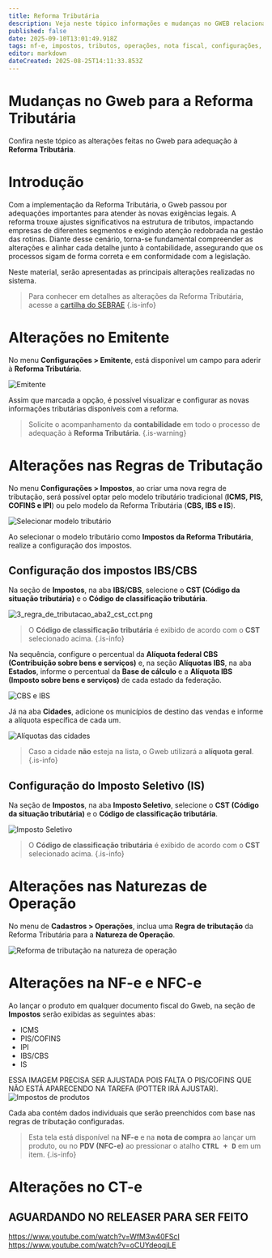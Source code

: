 ```yaml
---
title: Reforma Tributária
description: Veja neste tópico informações e mudanças no GWEB relacionadas à reforma tributária.
published: false
date: 2025-09-10T13:01:49.918Z
tags: nf-e, impostos, tributos, operações, nota fiscal, configurações, emitente, nfc-e, cbs, ibs, imposto seletivo, ct-e
editor: markdown
dateCreated: 2025-08-25T14:11:33.853Z
---
```


# Mudanças no Gweb para a Reforma Tributária
Confira neste tópico as alterações feitas no Gweb para adequação à **Reforma Tributária**.

# Introdução
Com a implementação da Reforma Tributária, o Gweb passou por adequações importantes para atender às novas exigências legais. A reforma trouxe ajustes significativos na estrutura de tributos, impactando empresas de diferentes segmentos e exigindo atenção redobrada na gestão das rotinas. Diante desse cenário, torna-se fundamental compreender as alterações e alinhar cada detalhe junto à contabilidade, assegurando que os processos sigam de forma correta e em conformidade com a legislação. 

Neste material, serão apresentadas as principais alterações realizadas no sistema.

> Para conhecer em detalhes as alterações da Reforma Tributária, acesse a [cartilha do SEBRAE](https://sebrae.com.br/Sebrae/Portal%20Sebrae/Reforma%20tributaria/CTDs/Reforma_Tributária_Pequenos_Negócios_-_ebook.pdf)
{.is-info}

# Alterações no Emitente

No menu **Configurações > Emitente**, está disponível um campo para aderir à **Reforma Tributária**.

![Emitente](/tutoriais/reforma-tributaria/1_emitente.png)

Assim que marcada a opção, é possível visualizar e configurar as novas informações tributárias disponíveis com a reforma.

> Solicite o acompanhamento da **contabilidade** em todo o processo de adequação à **Reforma Tributária**. 
{.is-warning}


# Alterações nas Regras de Tributação

No menu **Configurações > Impostos**, ao criar uma nova regra de tributação, será possível optar pelo modelo tributário tradicional (**ICMS, PIS, COFINS e IPI**) ou pelo modelo da Reforma Tributária (**CBS, IBS e IS**).

![Selecionar modelo tributário](/tutoriais/reforma-tributaria/2_regra_tributacao_selecionar_tipo.png)

Ao selecionar o modelo tributário como **Impostos da Reforma Tributária**, realize a configuração dos impostos.



## Configuração dos impostos IBS/CBS

Na seção de **Impostos**, na aba **IBS/CBS**, selecione o **CST (Código da situação tributária)** e o **Código de classificação tributária**.

![3_regra_de_tributacao_aba2_cst_cct.png](/tutoriais/reforma-tributaria/3_regra_de_tributacao_aba2_cst_cct.png)

> O **Código de classificação tributária** é exibido de acordo com o **CST** selecionado acima.
{.is-info}

Na sequência, configure o percentual da **Alíquota federal CBS (Contribuição sobre bens e serviços)** e, na seção **Alíquotas IBS**, na aba **Estados**, informe o percentual da **Base de cálculo** e a **Alíquota IBS (Imposto sobre bens e serviços)** de cada estado da federação.

![CBS e IBS](/tutoriais/reforma-tributaria/4_regra_tributacao_aba2_cbs_aliquota_estados.png)

Já na aba **Cidades**, adicione os municípios de destino das vendas e informe a alíquota específica de cada um.

![Alíquotas das cidades](/tutoriais/reforma-tributaria/5_regra_tributacao_aba2_aliquota_cidades.png)

> Caso a cidade **não** esteja na lista, o Gweb utilizará a **alíquota geral**.
{.is-info}

## Configuração do Imposto Seletivo (IS)

Na seção de **Impostos**, na aba **Imposto Seletivo**, selecione o **CST (Código da situação tributária)** e o **Código de classificação tributária**.

![Imposto Seletivo](/tutoriais/reforma-tributaria/6_regra_tributacao_aba2_imposto_seletivo.png)

> O **Código de classificação tributária** é exibido de acordo com o **CST** selecionado acima.
{.is-info}

# Alterações nas Naturezas de Operação

No menu de **Cadastros > Operações**, inclua uma **Regra de tributação** da Reforma Tributária para a **Natureza de Operação**.

![Reforma de tributação na natureza de operação](/tutoriais/reforma-tributaria/7_natureza_operacao_regra_tributacao.png)

# Alterações na NF-e e NFC-e

Ao lançar o produto em qualquer documento fiscal do Gweb, na seção de **Impostos** serão exibidas as seguintes abas:

- ICMS
- PIS/COFINS
- IPI
- IBS/CBS
- IS

ESSA IMAGEM PRECISA SER AJUSTADA POIS FALTA O PIS/COFINS QUE NÃO ESTÁ APARECENDO NA TAREFA (POTTER IRÁ AJUSTAR).
![Impostos de produtos](/tutoriais/reforma-tributaria/8_nf_e_impostos_produtos.png)

Cada aba contém dados individuais que serão preenchidos com base nas regras de tributação configuradas.

> Esta tela está disponível na **NF-e** e na **nota de compra** ao lançar um produto, ou no **PDV (NFC-e)** ao pressionar o atalho **<kbd>CTRL + D</kbd>** em um item.
{.is-info}

# Alterações no CT-e

## AGUARDANDO NO RELEASER PARA SER FEITO

https://www.youtube.com/watch?v=WfM3w40FScI
https://www.youtube.com/watch?v=oCUYdeoqjLE

